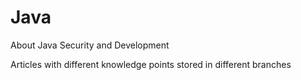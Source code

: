 # Java
About Java Security and Development

Articles with different knowledge points stored in different branches


